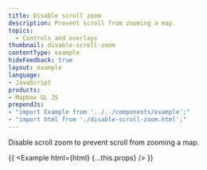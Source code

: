 ```yaml
---
title: Disable scroll zoom
description: Prevent scroll from zooming a map.
topics:
  - Controls and overlays
thumbnail: disable-scroll-zoom
contentType: example
hideFeedback: true
layout: example
language:
- JavaScript
products:
- Mapbox GL JS
prependJs:
- "import Example from '../../components/example';"
- "import html from './disable-scroll-zoom.html';"
---
```


Disable scroll zoom to prevent scroll from zooming a map.

{{ <Example html={html} {...this.props} /> }}
